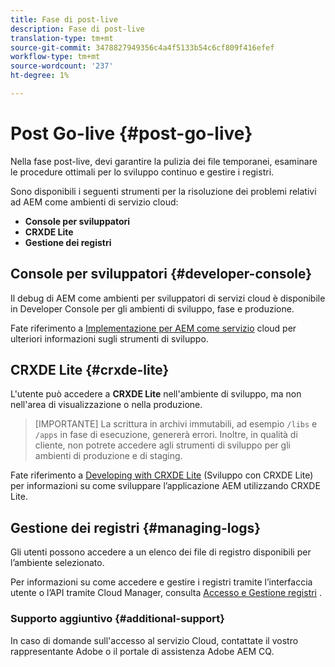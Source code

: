 ```yaml
---
title: Fase di post-live
description: Fase di post-live
translation-type: tm+mt
source-git-commit: 3478827949356c4a4f5133b54c6cf809f416efef
workflow-type: tm+mt
source-wordcount: '237'
ht-degree: 1%

---
```



# Post Go-live {#post-go-live}

Nella fase post-live, devi garantire la pulizia dei file temporanei, esaminare le procedure ottimali per lo sviluppo continuo e gestire i registri.

Sono disponibili i seguenti strumenti per la risoluzione dei problemi relativi ad AEM come ambienti di servizio cloud:

* **Console per sviluppatori**
* **CRXDE Lite**
* **Gestione dei registri**


## Console per sviluppatori {#developer-console}

Il debug di AEM come ambienti per sviluppatori di servizi cloud è disponibile in Developer Console per gli ambienti di sviluppo, fase e produzione.

Fate riferimento a [Implementazione per AEM come servizio](https://docs.adobe.com/content/help/en/experience-manager-cloud-service/implementing/developing/development-guidelines.html#aem-as-a-cloud-service-development-tools) cloud per ulteriori informazioni sugli strumenti di sviluppo.

## CRXDE Lite {#crxde-lite}

L&#39;utente può accedere a **CRXDE Lite** nell&#39;ambiente di sviluppo, ma non nell&#39;area di visualizzazione o nella produzione.

>[IMPORTANTE]
>La scrittura in archivi immutabili, ad esempio `/libs` e `/apps` in fase di esecuzione, genererà errori. Inoltre, in qualità di cliente, non potrete accedere agli strumenti di sviluppo per gli ambienti di produzione e di staging.

Fate riferimento a [Developing with CRXDE Lite](https://docs.adobe.com/help/en/experience-manager-65/developing/devtools/developing-with-crxde-lite.html) (Sviluppo con CRXDE Lite) per informazioni su come sviluppare l’applicazione AEM utilizzando CRXDE Lite.

## Gestione dei registri {#managing-logs}

Gli utenti possono accedere a un elenco dei file di registro disponibili per l’ambiente selezionato.

Per informazioni su come accedere e gestire i registri tramite l’interfaccia utente o l’API tramite Cloud Manager, consulta [Accesso e Gestione registri](https://docs.adobe.com/content/help/en/experience-manager-cloud-service/implementing/using-cloud-manager/manage-logs.html) .

### Supporto aggiuntivo {#additional-support}

In caso di domande sull&#39;accesso al servizio Cloud, contattate il vostro rappresentante Adobe o il portale di assistenza Adobe AEM CQ.
